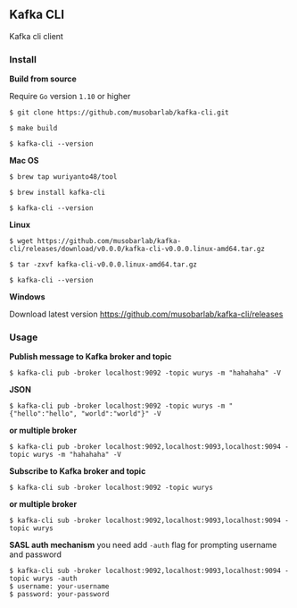 ## Kafka CLI

Kafka cli client

### Install

<b>Build from source</b>

Require `Go` version `1.10` or higher
```shell
$ git clone https://github.com/musobarlab/kafka-cli.git

$ make build

$ kafka-cli --version
```

<b>Mac OS</b>
```shell
$ brew tap wuriyanto48/tool

$ brew install kafka-cli

$ kafka-cli --version
```

<b>Linux</b>
```shell
$ wget https://github.com/musobarlab/kafka-cli/releases/download/v0.0.0/kafka-cli-v0.0.0.linux-amd64.tar.gz

$ tar -zxvf kafka-cli-v0.0.0.linux-amd64.tar.gz

$ kafka-cli --version
```

<b>Windows</b>

Download latest version https://github.com/musobarlab/kafka-cli/releases

### Usage

<b>Publish message to Kafka broker and topic</b>
```shell
$ kafka-cli pub -broker localhost:9092 -topic wurys -m "hahahaha" -V
```

<b>JSON</b>
```shell
$ kafka-cli pub -broker localhost:9092 -topic wurys -m "{"hello":"hello", "world":"world"}" -V
```

<b>or multiple broker</b>
```shell
$ kafka-cli pub -broker localhost:9092,localhost:9093,localhost:9094 -topic wurys -m "hahahaha" -V
```

<b>Subscribe to Kafka broker and topic</b>
```shell
$ kafka-cli sub -broker localhost:9092 -topic wurys
```

<b>or multiple broker</b>
```shell
$ kafka-cli sub -broker localhost:9092,localhost:9093,localhost:9094 -topic wurys
```

<b>SASL auth mechanism</b>
you need add `-auth` flag for prompting username and password
```shell
$ kafka-cli sub -broker localhost:9092,localhost:9093,localhost:9094 -topic wurys -auth
$ username: your-username
$ password: your-password
```